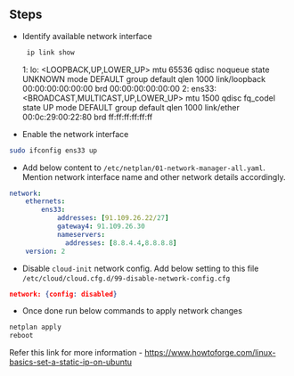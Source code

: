 ## Steps

- Identify available network interface
  
  ```sh
   ip link show
  ```
   1: lo: <LOOPBACK,UP,LOWER_UP> mtu 65536 qdisc noqueue state UNKNOWN mode DEFAULT group default qlen 1000
    link/loopback 00:00:00:00:00:00 brd 00:00:00:00:00:00
   2: ens33: <BROADCAST,MULTICAST,UP,LOWER_UP> mtu 1500 qdisc fq_codel state UP mode DEFAULT group default qlen 1000 link/ether 00:0c:29:00:22:80 brd ff:ff:ff:ff:ff:ff
 
- Enable the network interface

```sh
sudo ifconfig ens33 up
```

- Add below content to `/etc/netplan/01-network-manager-all.yaml`. Mention network interface name and other network details accordingly.

```yaml
network:
    ethernets:
        ens33:
            addresses: [91.109.26.22/27]
            gateway4: 91.109.26.30
            nameservers:
              addresses: [8.8.4.4,8.8.8.8]
    version: 2
```
- Disable `cloud-init` network config. Add below setting to this file `/etc/cloud/cloud.cfg.d/99-disable-network-config.cfg`

```json
network: {config: disabled}
```

- Once done run below commands to apply network changes

```sh
netplan apply
reboot
```
Refer this link for more information - https://www.howtoforge.com/linux-basics-set-a-static-ip-on-ubuntu
